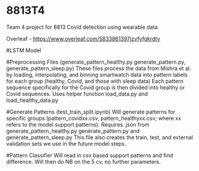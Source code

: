 # 8813T4
Team 4 project for 8813 Covid detection using wearable data

Overleaf - https://www.overleaf.com/5833861397jzvfyfgkrdtv



#LSTM Model


#Preprocessing Files (generate_pattern_healthy.py generate_pattern.py, generate_pattern_sleep.py)
These files process the data from Mishra et al. by loading, interpolating, and binning smartwatch data into pattern labels for each group (healthy, Covid, and those with sleep data)
Each pattern sequence specifically for the Covid group is then divided into healthy or Covid sequences.
Uses helper function load_data.py and load_healthy_data.py

#Generate Patterns (test_train_split.ipynb)
Will generate patterns for specific groups (pattern_covidxx.csv, pattern_healthyxx.csv; where xx refers to the model support patterns). Requires .json from generate_pattern_healthy.py generate_pattern.py and generate_pattern_sleep.py
This file also creates the train, test, and external validation sets we use in the future model steps. 

#Pattern Classifier
Will read in csv based support patterns and find difference. Will then do NB on the 5 cv, no further parameters. 

